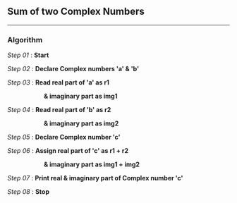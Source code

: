 ## Sum of two Complex Numbers
---
### Algorithm

*Step 01* : **Start**

*Step 02* : **Declare Complex numbers 'a' & 'b'**

*Step 03* : **Read real part of 'a' as r1**

&nbsp;&nbsp;&nbsp;&nbsp;&nbsp;&nbsp;&nbsp;&nbsp;&nbsp;&nbsp;&nbsp;&nbsp;&nbsp;&nbsp;&nbsp;&nbsp;&nbsp;&nbsp;&nbsp;&nbsp;&nbsp;**& imaginary part as img1**

*Step 04* : **Read real part of 'b' as r2**

&nbsp;&nbsp;&nbsp;&nbsp;&nbsp;&nbsp;&nbsp;&nbsp;&nbsp;&nbsp;&nbsp;&nbsp;&nbsp;&nbsp;&nbsp;&nbsp;&nbsp;&nbsp;&nbsp;&nbsp;&nbsp;**& imaginary part as img2**

*Step 05* : **Declare Complex number 'c'**

*Step 06* : **Assign real part of 'c' as r1 + r2**

&nbsp;&nbsp;&nbsp;&nbsp;&nbsp;&nbsp;&nbsp;&nbsp;&nbsp;&nbsp;&nbsp;&nbsp;&nbsp;&nbsp;&nbsp;&nbsp;&nbsp;&nbsp;&nbsp;&nbsp;&nbsp;**& imaginary part as img1 + img2**

*Step 07* : **Print real & imaginary part of Complex number 'c'**

*Step 08* : **Stop**

